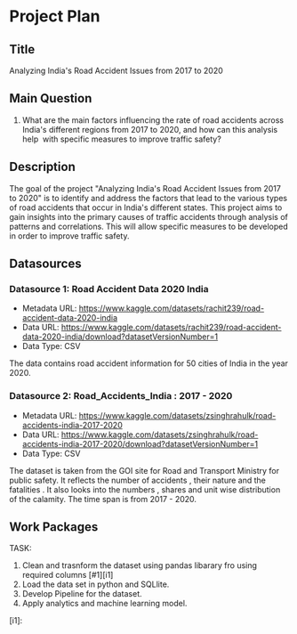 # Project Plan

## Title
<!-- Give your project a short title. -->
Analyzing India's Road Accident Issues from 2017 to 2020

## Main Question

<!-- Think about one main question you want to answer based on the data. -->
1. What are the main factors influencing the rate of road accidents across India's different regions from 2017 to 2020, and how can this analysis help  with specific measures to improve traffic safety?

## Description

<!-- Describe your data science project in max. 200 words. Consider writing about why and how you attempt it. -->

The goal of the project "Analyzing India's Road Accident Issues from 2017 to 2020" is to identify and address the factors that lead to the various types of road accidents that occur in India's different states. This project aims to gain insights into the primary causes of traffic accidents through analysis of patterns and correlations. This will allow specific measures to be developed in order to improve traffic safety.

## Datasources

<!-- Describe each datasources you plan to use in a section. Use the prefic "DatasourceX" where X is the id of the datasource. -->

### Datasource 1: Road Accident Data 2020 India
 
* Metadata URL: https://www.kaggle.com/datasets/rachit239/road-accident-data-2020-india
* Data URL: https://www.kaggle.com/datasets/rachit239/road-accident-data-2020-india/download?datasetVersionNumber=1
* Data Type: CSV

The data contains road accident information for 50 cities of India in the year 2020.

### Datasource 2: Road_Accidents_India : 2017 - 2020

* Metadata URL: https://www.kaggle.com/datasets/zsinghrahulk/road-accidents-india-2017-2020
* Data URL: https://www.kaggle.com/datasets/zsinghrahulk/road-accidents-india-2017-2020/download?datasetVersionNumber=1
* Data Type: CSV

The dataset is taken from the GOI site for Road and Transport Ministry for public safety. It reflects the number of accidents , their nature and the fatalities . It also looks into the numbers , shares and unit wise distribution of the calamity. The time span is from 2017 - 2020.

## Work Packages

<!-- List of work packages ordered sequentially, each pointing to an issue with more details. -->

TASK:

1. Clean and trasnform the dataset using pandas libarary fro using required columns [#1][i1]
2. Load the data set in python and SQLlite.
3. Develop Pipeline for the dataset.
4. Apply analytics and machine learning model.

[i1]: 
